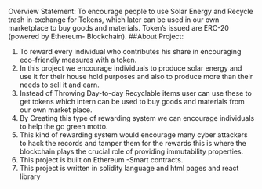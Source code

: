 Overview Statement: To encourage people to use Solar Energy and Recycle
trash in exchange for Tokens, which later can be used in our own marketplace to buy
goods and materials. Token’s issued are ERC-20 (powered by Ethereum-
Blockchain).
##About Project:
1. To reward every individual who contributes his share in encouraging eco-friendly
measures with a token.
2. In this project we encourage individuals to produce solar energy and use it for their
house hold purposes and also to produce more than their needs to sell it and earn.
3. Instead of Throwing Day-to-day Recyclable items user can use these to get tokens
which intern can be used to buy goods and materials from our own market place.
4. By Creating this type of rewarding system we can encourage individuals to help the
go green motto.
5. This kind of rewarding system would encourage many cyber attackers to hack the
records and tamper them for the rewards this is where the blockchain plays the crucial
role of providing immutability properties.
6. This project is built on Ethereum -Smart contracts.
7. This project is written in solidity language and html pages and react library
